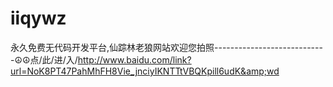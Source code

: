 # iiqywz
永久免费无代码开发平台,仙踪林老狼网站欢迎您拍照----------------------------☮☮点/此/进/入/http://www.baidu.com/link?url=NoK8PT47PahMhFH8Vie_jnciyIKNTTtVBQKpill6udK&amp;wd
